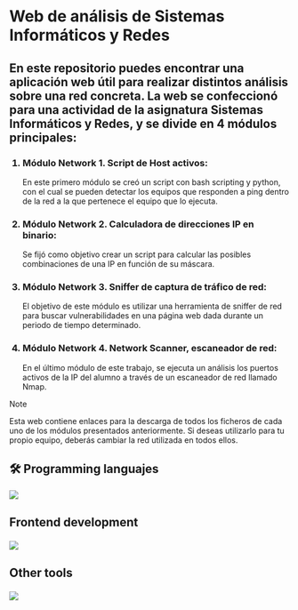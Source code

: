 
# Web de análisis de Sistemas Informáticos y Redes

## En este repositorio puedes encontrar una aplicación web útil para realizar distintos análisis sobre una red concreta. La web se confeccionó para una actividad de la asignatura Sistemas Informáticos y Redes, y se divide en 4 módulos principales:
<ol>
  
  ### <li> Módulo Network 1. Script de Host activos: </li>
En este primero módulo se creó un script con bash scripting y python, con el cual se pueden detectar los equipos que responden a ping dentro de la red a la que pertenece el equipo que lo ejecuta.

  ### <li> Módulo Network 2. Calculadora de direcciones IP en binario: </li>
Se fijó como objetivo crear un script para calcular las posibles
combinaciones de una IP en función de su máscara.

  ### <li> Módulo Network 3. Sniffer de captura de tráfico de red:</li>
El objetivo de este módulo es utilizar una herramienta de sniffer de red para buscar
vulnerabilidades en una página web dada durante un periodo de tiempo determinado.

  ### <li> Módulo Network 4. Network Scanner, escaneador de red:</li>
En el último módulo de este trabajo, se ejecuta un análisis los puertos activos de la IP del alumno a través de un escaneador de red llamado Nmap.
</ol>

> [!NOTE]
> Esta web contiene enlaces para la descarga de todos los ficheros de cada uno de los módulos presentados anteriormente. Si deseas utilizarlo para tu propio equipo, deberás cambiar la red utilizada en todos ellos.


## 🛠 Programming languajes

<p align="left">
  <a href="https://skillicons.dev">
    <img src="https://skillicons.dev/icons?i=python,bash,js" />
  </a>
</p>

## <p> Frontend development </p>

<p align="left">
  <a href="https://skillicons.dev">
    <img src="https://skillicons.dev/icons?i=html,css" />
  </a>
</p>


## <p> Other tools </p>

<p align="left">
  <a href="https://skillicons.dev">
    <img src="https://skillicons.dev/icons?i=idea,vscode" />
  </a>
</p>

